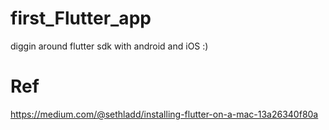 # first_Flutter_app
diggin around flutter sdk with android and iOS :)


# Ref

https://medium.com/@sethladd/installing-flutter-on-a-mac-13a26340f80a
